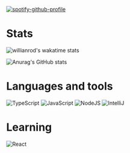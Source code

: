 [![spotify-github-profile](https://spotify-github-profile.vercel.app/api/view?uid=oay50tkqc5hsifblvin0wigi6&cover_image=true&theme=default)](https://github.com/kittinan/spotify-github-profile)
<h1 align="left">Stats</h1>

![willianrod's wakatime stats](https://github-readme-stats.vercel.app/api/wakatime?username=akavi&theme=dark&border_color=5AC69F&icon_color=5AC69F&title_color=5AC69F&v=2&layout=compact&langs_count=5)


![Anurag's GitHub stats](https://github-readme-stats.vercel.app/api?username=akavvi&show_icons=true&theme=dark&border_color=5AC69F&icon_color=5AC69F&title_color=5AC69F&count_private=true) 




<h1 align="left">Languages and tools</h1>

![TypeScript](https://img.shields.io/badge/-TypeScript-1c1c1c?style=for-the-badge&logo=typescript&logoColor=5AC69F)
![JavaScript](https://img.shields.io/badge/-JavaScript-1c1c1c?style=for-the-badge&logo=javascript&logoColor=5AC69F)
![NodeJS](https://img.shields.io/badge/-NodeJS-1c1c1c?style=for-the-badge&logo=nodedotjs&logoColor=5AC69F)
![IntelliJ](https://img.shields.io/badge/-Webstorm-1c1c1c?style=for-the-badge&logo=webstorm&logoColor=5AC69F)

<h1 align="left">Learning</h1>


![React](https://img.shields.io/badge/-Vue-1c1c1c?style=for-the-badge&logo=vuedotjs&logoColor=5AC69F)

